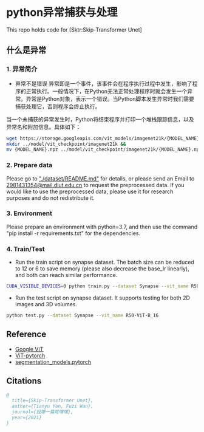 # python异常捕获与处理
This repo holds code for [Sktr:Skip-Transformer Unet]

## 什么是异常

### 1. 异常简介
* 异常不是错误
异常即是一个事件，该事件会在程序执行过程中发生，影响了程序的正常执行。一般情况下，在Python无法正常处理程序时就会发生一个异常。异常是Python对象，表示一个错误。当Python脚本发生异常时我们需要捕获处理它，否则程序会终止执行。

当一个未捕获的异常发生时，Python将结束程序并打印一个堆栈跟踪信息，以及异常名和附加信息。具体如下：
```bash
wget https://storage.googleapis.com/vit_models/imagenet21k/{MODEL_NAME}.npz &&
mkdir ../model/vit_checkpoint/imagenet21k &&
mv {MODEL_NAME}.npz ../model/vit_checkpoint/imagenet21k/{MODEL_NAME}.npz
```

### 2. Prepare data

Please go to ["./dataset/README.md"](datasets/README.md) for details, or please send an Email to 2981431354@mail.dlut.edu.cn to request the preprocessed data. If you would like to use the preprocessed data, please use it for research purposes and do not redistribute it.

### 3. Environment

Please prepare an environment with python=3.7, and then use the command "pip install -r requirements.txt" for the dependencies.

### 4. Train/Test

- Run the train script on synapse dataset. The batch size can be reduced to 12 or 6 to save memory (please also decrease the base_lr linearly), and both can reach similar performance.

```bash
CUDA_VISIBLE_DEVICES=0 python train.py --dataset Synapse --vit_name R50-ViT-B_16
```

- Run the test script on synapse dataset. It supports testing for both 2D images and 3D volumes.

```bash
python test.py --dataset Synapse --vit_name R50-ViT-B_16
```

## Reference
* [Google ViT](https://github.com/google-research/vision_transformer)
* [ViT-pytorch](https://github.com/jeonsworld/ViT-pytorch)
* [segmentation_models.pytorch](https://github.com/qubvel/segmentation_models.pytorch)

## Citations

```bibtex
@
  title={Skip-Transformer Unet},
  author={Tianyu Yan, Fuzi Wan},
  journal={投哪一篇呢嘿嘿},
  year={2021}
}
```
